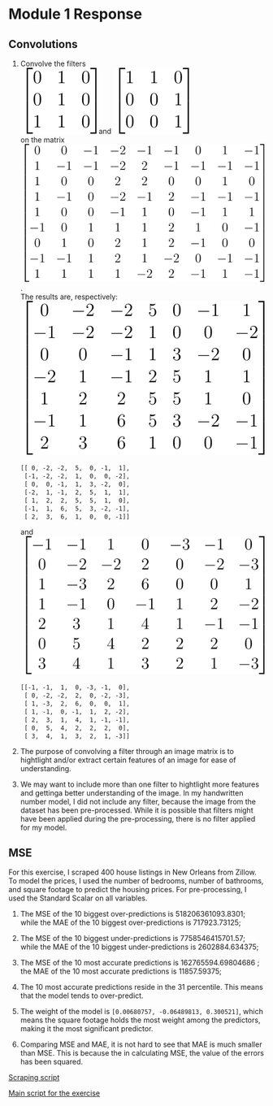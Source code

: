# Module 1 Response

## Convolutions

1. Convolve the filters  
    ![Filter 1](Fil1.svg) and ![Filter 2](Fil2.svg)  
    on the matrix  
    ![Matrix](Matrix.svg).  
    The results are, respectively:  
    ![Result 1](Result_1.svg)  
    ```
    [[ 0, -2, -2,  5,  0, -1,  1],  
     [-1, -2, -2,  1,  0,  0, -2], 
     [ 0,  0, -1,  1,  3, -2,  0],
     [-2,  1, -1,  2,  5,  1,  1],
     [ 1,  2,  2,  5,  5,  1,  0],
     [-1,  1,  6,  5,  3, -2, -1],
     [ 2,  3,  6,  1,  0,  0, -1]]
    ```
    and  
    ![Result 2](Result_2.svg)  
    ```
    [[-1, -1,  1,  0, -3, -1,  0],
     [ 0, -2, -2,  2,  0, -2, -3],
     [ 1, -3,  2,  6,  0,  0,  1],
     [ 1, -1,  0, -1,  1,  2, -2],
     [ 2,  3,  1,  4,  1, -1, -1],
     [ 0,  5,  4,  2,  2,  2,  0],
     [ 3,  4,  1,  3,  2,  1, -3]]
    ```
    
2. The purpose of convolving a filter through an image matrix is to hightlight and/or extract certain features of an image for ease of understanding. 

3. We may want to include more than one filter to hightlight more features and gettinga better understanding of the image. In my handwritten number model, I did not include any filter, because the image from the dataset has been pre-processed. While it is possible that filters might have been applied during the pre-processing, there is no filter applied for my model. 

## MSE

For this exercise, I scraped 400 house listings in New Orleans from Zillow. To model the prices, I used the number of bedrooms, number of bathrooms, and square footage to predict the housing prices. For pre-processing, I used the Standard Scalar on all variables.

1. The MSE of the 10 biggest over-predictions is 518206361093.8301; while the MAE of the 10 biggest over-predictions is 717923.73125; 

2. The MSE of the 10 biggest under-predictions is 7758546415701.57; while the MAE of the 10 biggest under-predictions is 2602884.634375; 

3. The MSE of the 10 most accurate predictions is 162765594.69804686 ; the MAE of the 10 most accurate predictions is 11857.59375; 

4. The 10 most accurate predictions reside in the 31 percentile. This means that the model tends to over-predict. 

5. The weight of the model is `[0.00680757, -0.06489813, 0.300521]`, which means the square footage holds the most weight among the predictors, making it the most significant predictor. 

6. Comparing MSE and MAE, it is not hard to see that MAE is much smaller than MSE. This is because the in calculating MSE, the value of the errors has been squared.  

[Scraping script](zillow_scrape.py)

[Main script for the exercise](20200226.py)
